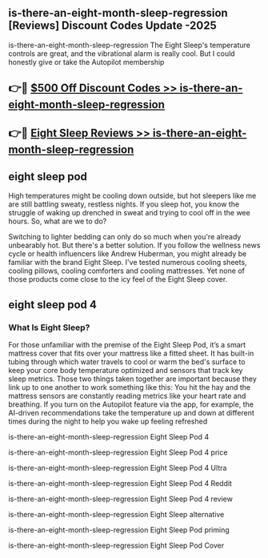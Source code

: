 ## is-there-an-eight-month-sleep-regression [Reviews​] Discount Codes Update -2025

is-there-an-eight-month-sleep-regression The Eight Sleep's temperature controls are great, and the vibrational alarm is really cool. But I could honestly give or take the Autopilot membership

## 👉🔴 [$500 Off Discount Codes >> is-there-an-eight-month-sleep-regression](http://download.freeplayer.one?title=is-there-an-eight-month-sleep-regression&ref=18-ES)

## 👉🔴 [Eight Sleep Reviews >> is-there-an-eight-month-sleep-regression](http://download.freeplayer.one?title=is-there-an-eight-month-sleep-regression&ref=18-ES)

## eight sleep pod

High temperatures might be cooling down outside, but hot sleepers like me are still battling sweaty, restless nights. If you sleep hot, you know the struggle of waking up drenched in sweat and trying to cool off in the wee hours. So, what are we to do?

Switching to lighter bedding can only do so much when you're already unbearably hot. But there's a better solution. If you follow the wellness news cycle or health influencers like Andrew Huberman, you might already be familiar with the brand Eight Sleep. I've tested numerous cooling sheets, cooling pillows, cooling comforters and cooling mattresses. Yet none of those products come close to the icy feel of the Eight Sleep cover.

## eight sleep pod 4

### What Is Eight Sleep?

For those unfamiliar with the premise of the Eight Sleep Pod, it’s a smart mattress cover that fits over your mattress like a fitted sheet. It has built-in tubing through which water travels to cool or warm the bed's surface to keep your core body temperature optimized and sensors that track key sleep metrics. Those two things taken together are important because they link up to one another to work something like this: You hit the hay and the mattress sensors are constantly reading metrics like your heart rate and breathing. If you turn on the Autopilot feature via the app, for example, the AI-driven recommendations take the temperature up and down at different times during the night to help you wake up feeling refreshed

is-there-an-eight-month-sleep-regression Eight Sleep Pod 4

is-there-an-eight-month-sleep-regression Eight Sleep Pod 4 price

is-there-an-eight-month-sleep-regression Eight Sleep Pod 4 Ultra

is-there-an-eight-month-sleep-regression Eight Sleep Pod 4 Reddit

is-there-an-eight-month-sleep-regression Eight Sleep Pod 4 review

is-there-an-eight-month-sleep-regression Eight Sleep alternative

is-there-an-eight-month-sleep-regression Eight Sleep Pod priming

is-there-an-eight-month-sleep-regression Eight Sleep Pod Cover